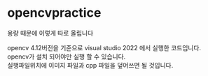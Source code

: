 # opencvpractice

용량 때문에 이렇게 따로 올립니다 <br>

opencv 4.12버전을 기준으로 visual studio 2022 에서 실행한 코드입니다.<br>
opencv가 설치 되어야만 실행 할 수 있습니다.<br>
실행파일위치에 이미지 파일과 cpp 파일을 덮어쓰면 될 것입니다.
